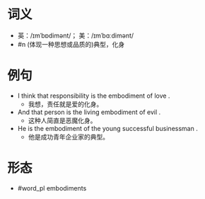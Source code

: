 # 词义
- 英：/ɪmˈbɒdimənt/； 美：/ɪmˈbɑːdimənt/
- #n (体现一种思想或品质的)典型，化身
# 例句
- I think that responsibility is the embodiment of love .
	- 我想，责任就是爱的化身。
- And that person is the living embodiment of evil .
	- 这种人简直是恶魔化身。
- He is the embodiment of the young successful businessman .
	- 他是成功青年企业家的典型。
# 形态
- #word_pl embodiments
